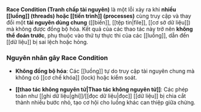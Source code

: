 **Race Condition (Tranh chấp tài nguyên)** là một lỗi xảy ra khi **nhiều [[luồng]] (threads) hoặc [[tiến trình]] (processes)** cùng truy cập và thay đổi một **tài nguyên dùng chung** ([[biến]], [[tệp tin|file]], [[cơ sở dữ liệu]]) mà không được đồng bộ hóa. Kết quả của các thao tác này trở nên **không thể đoán trước**, phụ thuộc vào thứ tự thực thi của các [[luồng]], dẫn đến [[dữ liệu]] bị sai lệch hoặc hỏng.

### Nguyên nhân gây Race Condition

- **Không đồng bộ hóa**: Các [[luồng]] tự do truy cập tài nguyên chung mà không có [[cơ chế khóa]] (lock) hoặc kiểm soát.
    
- **[[thao tác không nguyên tử|Thao tác không nguyên tử]]**: Các phép toán như [[ghi dữ liệu|ghi]]/[[đọc dữ liệu|đọc]] [[dữ liệu]] bị chia cắt thành nhiều bước nhỏ, tạo cơ hội cho luồng khác can thiệp giữa chừng.